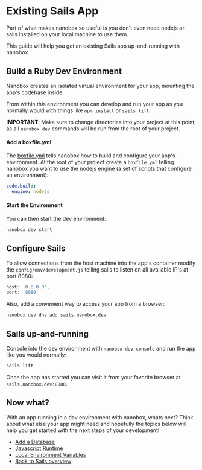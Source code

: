 # Existing Sails App
Part of what makes nanobox so useful is you don't even need nodejs or sails installed on your local machine to use them.

This guide will help you get an existing Sails app up-and-running with nanobox.

## Build a Ruby Dev Environment
Nanobox creates an isolated virtual environment for your app, mounting the app's codebase inside.

From within this environment you can develop and run your app as you normally would with things like `npm install` or `sails lift`.

**IMPORTANT**: Make sure to change directories into your project at this point, as all `nanobox dev` commands will be run from the root of your project.

#### Add a boxfile.yml
The <a href="https://docs.nanobox.io/boxfile/" target="\_blank">boxfile.yml</a> tells nanobox how to build and configure your app's environment. At the root of your project create a `boxfile.yml` telling nanobox you want to use the nodejs <a href="https://docs.nanobox.io/engines/" target="\_blank">engine</a> (a set of scripts that configure an environment):

```yaml
code.build:
  engine: nodejs
```

#### Start the Environment
You can then start the dev environment:

```bash
nanobox dev start
```

## Configure Sails
To allow connections from the host machine into the app's container modify the `config/env/development.js` telling sails to listen on all available IP's at port 8080:

```javascript
host: '0.0.0.0',
port: '8080'
```

Also, add a convenient way to access your app from a browser:

```bash
nanobox dev dns add sails.nanobox.dev
```

## Sails up-and-running
Console into the dev environment with `nanobox dev console` and run the app like you would normally:

```bash
sails lift
```

Once the app has started you can visit it from your favorite browser at `sails.nanobox.dev:8080`.

## Now what?
With an app running in a dev environment with nanobox, whats next? Think about what else your app might need and hopefully the topics below will help you get started with the next steps of your development!

* [Add a Database](/nodejs/sails/next-steps/add-a-database)
* [Javascript Runtime](/nodejs/sails/next-steps/javascript-runtime)
* [Local Environment Variables](/nodejs/sails/next-steps/local-evars)
* [Back to Sails overview](/nodejs/sails)
